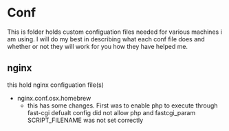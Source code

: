# Conf

This is folder holds custom configuation files needed for various machines i am using. 
I will do my best in describing what each conf file does and whether or not they will
work for you how they have helped me.

## nginx
this hold nginx configuation file(s)
- nginx.conf.osx.homebrew
	- this has some changes. First was to enable php to execute through fast-cgi
	defualt config did not allow php and fastcgi_param  SCRIPT_FILENAME was not set correctly
